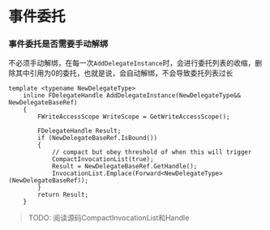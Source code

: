 # 事件委托

### 事件委托是否需要手动解绑

不必须手动解绑，在每一次``AddDelegateInstance``时，会进行委托列表的收缩，删除其中引用为0的委托，也就是说，会自动解绑，不会导致委托列表过长

```
template <typename NewDelegateType>
	inline FDelegateHandle AddDelegateInstance(NewDelegateType&& NewDelegateBaseRef)
	{
		FWriteAccessScope WriteScope = GetWriteAccessScope();

		FDelegateHandle Result;
		if (NewDelegateBaseRef.IsBound())
		{
			// compact but obey threshold of when this will trigger
			CompactInvocationList(true);
			Result = NewDelegateBaseRef.GetHandle();
			InvocationList.Emplace(Forward<NewDelegateType>(NewDelegateBaseRef));
		}
		return Result;
	}
```

> TODO: 阅读源码CompactInvocationList和Handle
